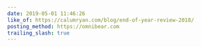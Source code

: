 ```yaml
---
date: 2019-05-01 11:46:26
like_of: https://calumryan.com/blog/end-of-year-review-2018/
posting_method: https://omnibear.com
trailing_slash: true
---
```

